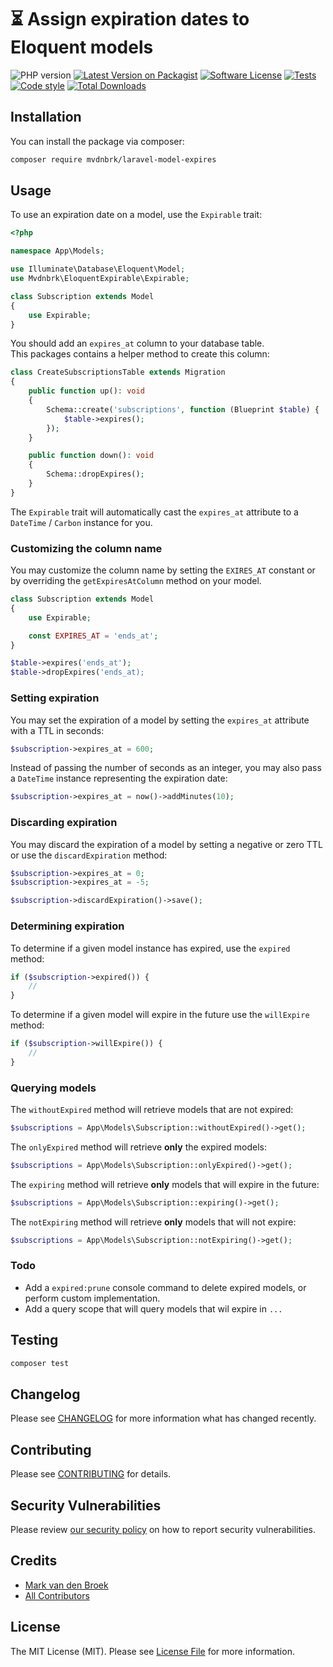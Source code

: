 # :hourglass_flowing_sand: Assign expiration dates to Eloquent models

![PHP version][ico-php-version]
[![Latest Version on Packagist][ico-version]][link-packagist]
[![Software License][ico-license]](LICENSE.md)
[![Tests][ico-tests]][link-tests]
[![Code style][ico-code-style]][link-code-style]
[![Total Downloads][ico-downloads]][link-downloads]

## Installation

You can install the package via composer:

```bash
composer require mvdnbrk/laravel-model-expires
```
## Usage

To use an expiration date on a model, use the `Expirable` trait:

```php
<?php

namespace App\Models;

use Illuminate\Database\Eloquent\Model;
use Mvdnbrk\EloquentExpirable\Expirable;

class Subscription extends Model
{
    use Expirable;
}
```

You should add an `expires_at` column to your database table.  
This packages contains a helper method to create this column:

```php
class CreateSubscriptionsTable extends Migration
{
    public function up(): void
    {
        Schema::create('subscriptions', function (Blueprint $table) {
            $table->expires();
        });
    }

    public function down(): void
    {
        Schema::dropExpires();
    }
}

```

The `Expirable` trait will automatically cast the `expires_at` attribute to a `DateTime` / `Carbon` instance for you.

### Customizing the column name

You may customize the column name by setting the `EXIRES_AT` constant or by overriding the `getExpiresAtColumn` method on your model.

```php
class Subscription extends Model
{
    use Expirable;

    const EXPIRES_AT = 'ends_at';
}
```

```php
$table->expires('ends_at');
$table->dropExpires('ends_at);
```

### Setting expiration

You may set the expiration of a model by setting the `expires_at` attribute with a TTL in seconds:

```php
$subscription->expires_at = 600;
```

Instead of passing the number of seconds as an integer, you may also pass a `DateTime` instance representing the expiration date:

```php
$subscription->expires_at = now()->addMinutes(10);
```

### Discarding expiration

You may discard the expiration of a model by setting a negative or zero TTL or use the `discardExpiration` method:

```php
$subscription->expires_at = 0;
$subscription->expires_at = -5;

$subscription->discardExpiration()->save();
```

### Determining expiration

To determine if a given model instance has expired, use the `expired` method:

```php
if ($subscription->expired()) {
    //
}
```

To determine if a given model will expire in the future use the `willExpire` method:

```php
if ($subscription->willExpire()) {
    //
}
```

### Querying models

The `withoutExpired` method will retrieve models that are not expired:

```php
$subscriptions = App\Models\Subscription::withoutExpired()->get();
```

The `onlyExpired` method will retrieve **only** the expired models:

```php
$subscriptions = App\Models\Subscription::onlyExpired()->get();
```

The `expiring` method will retrieve **only** models that will expire in the future:

```php
$subscriptions = App\Models\Subscription::expiring()->get();
```

The `notExpiring` method will retrieve **only** models that will not expire:

```php
$subscriptions = App\Models\Subscription::notExpiring()->get();
```

### Todo
- Add a `expired:prune` console command to delete expired models, or perform custom implementation.
- Add a query scope that will query models that wil expire in `...`

## Testing

```bash
composer test
```
## Changelog

Please see [CHANGELOG](CHANGELOG.md) for more information what has changed recently.

## Contributing

Please see [CONTRIBUTING](.github/CONTRIBUTING.md) for details.

## Security Vulnerabilities

Please review [our security policy](../../security/policy) on how to report security vulnerabilities.

## Credits

- [Mark van den Broek][link-author]
- [All Contributors][link-contributors]

## License

The MIT License (MIT). Please see [License File](LICENSE.md) for more information.

[ico-php-version]: https://img.shields.io/packagist/php-v/mvdnbrk/gtin?style=flat-square
[ico-version]: https://img.shields.io/packagist/v/mvdnbrk/laravel-model-expires.svg?style=flat-square
[ico-license]: https://img.shields.io/badge/license-MIT-brightgreen.svg?style=flat-square
[ico-tests]: https://img.shields.io/github/workflow/status/mvdnbrk/laravel-model-expires/tests/main?label=tests&style=flat-square
[ico-code-style]: https://styleci.io/repos/220024174/shield?branch=main
[ico-downloads]: https://img.shields.io/packagist/dt/mvdnbrk/laravel-model-expires.svg?style=flat-square

[link-packagist]: https://packagist.org/packages/mvdnbrk/laravel-model-expires
[link-tests]: https://github.com/mvdnbrk/laravel-model-expires/actions?query=workflow%3Atests
[link-code-style]: https://styleci.io/repos/220024174
[link-downloads]: https://packagist.org/packages/mvdnbrk/laravel-model-expires
[link-author]: https://github.com/mvdnbrk
[link-contributors]: ../../contributors
